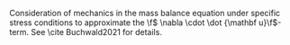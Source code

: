 Consideration of mechanics in the mass balance equation under specific stress conditions
to approximate the \f$ \nabla \cdot \dot {\mathbf u}\f$-term. See \cite Buchwald2021 for details.
